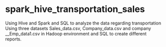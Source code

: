 # spark_hive_transportation_sales
Using Hive and Spark and SQL to analyze the data regarding transportation  Using three datasets Sales_data.csv, Company_data.csv and company __Emp_data1.csv in Hadoop environment and SQL to create different reports.
